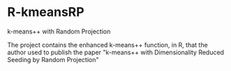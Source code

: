 # R-kmeansRP
k-means++ with Random Projection 

The project contains the enhanced k-means++ function, in R, that the author used to publish the paper 
  "k-means++ with Dimensionality Reduced Seeding by Random Projection" 
